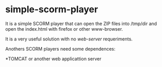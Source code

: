 simple-scorm-player
===================

It is a simple SCORM player that can open the ZIP files into /tmp/dir and open 
the index.html with firefox or other www-browser.

It is a very useful solution with no *web-server* requeriments.

Anothers SCORM players need some dependences:

*TOMCAT or another web applicattion server    

